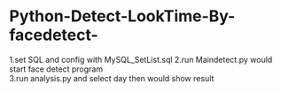 # Python-Detect-LookTime-By-facedetect-

1.set SQL and config 	with MySQL_SetList.sql
2.run Maindetect.py would start face detect program	  
3.run analysis.py and select day then would show result	  
